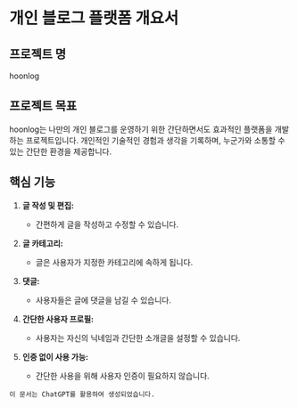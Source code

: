 # 개인 블로그 플랫폼 개요서

## 프로젝트 명
hoonlog

## 프로젝트 목표
hoonlog는 나만의 개인 블로그를 운영하기 위한 간단하면서도 효과적인 플랫폼을 개발하는 프로젝트입니다. 개인적인 기술적인 경험과 생각을 기록하며, 누군가와 소통할 수 있는 간단한 환경을 제공합니다.

## 핵심 기능
1. **글 작성 및 편집:**
   - 간편하게 글을 작성하고 수정할 수 있습니다.

2. **글 카테고리:**
   - 글은 사용자가 지정한 카테고리에 속하게 됩니다.

3. **댓글:**
   - 사용자들은 글에 댓글을 남길 수 있습니다.

4. **간단한 사용자 프로필:**
   - 사용자는 자신의 닉네임과 간단한 소개글을 설정할 수 있습니다.

5. **인증 없이 사용 가능:**
   - 간단한 사용을 위해 사용자 인증이 필요하지 않습니다.


```
이 문서는 ChatGPT를 활용하여 생성되었습니다.
```
